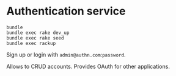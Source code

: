 # Authentication service

```
bundle
bundle exec rake dev_up
bundle exec rake seed
bundle exec rackup
```

Sign up or login with `admin@authn.com`:`password`.

Allows to CRUD accounts. Provides OAuth for other applications.
